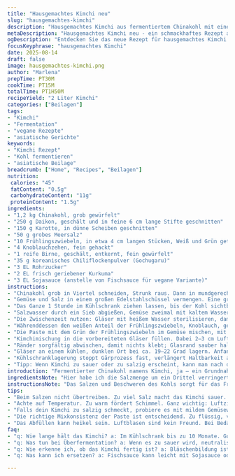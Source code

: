 ```yaml
---
title: "Hausgemachtes Kimchi neu"
slug: "hausgemachtes-kimchi"
description: "Hausgemachtes Kimchi aus fermentiertem Chinakohl mit einer abgeänderten Gewürzmischung. Der Weißkohl wird in mundgerechte Stücke geschnitten, gesalzen und durch zweimaliges Abspülen von überschüssigem Salz befreit. Die Paste besteht aus grünem Lauch, Knoblauch, geriebener Birne, leicht variiertem Chilipulver und frisch geriebenem Kurkuma statt Ingwer. Die fermentierten Aromen entwickeln sich bei Raumtemperatur über ungefähr 3 Tage, dann lagert man im Kühlschrank. Alles ohne Milchprodukte, Gluten und Nüsse. "
metaDescription: "Hausgemachtes Kimchi neu - ein schmackhaftes Rezept aus fermentiertem Chinakohl mit einzigartigen Aromen. Ideal für vielseitige Gerichte."
ogDescription: "Entdecken Sie das neue Rezept für hausgemachtes Kimchi - voller Geschmack und einfacher Zubereitung. Perfekt für jeden Anlass."
focusKeyphrase: "hausgemachtes Kimchi"
date: 2025-08-14
draft: false
image: hausgemachtes-kimchi.png
author: "Marlena"
prepTime: PT30M
cookTime: PT15M
totalTime: PT1H50M
recipeYield: "2 Liter Kimchi"
categories: ["Beilagen"]
tags:
- "Kimchi"
- "Fermentation"
- "vegane Rezepte"
- "asiatische Gerichte"
keywords:
- "Kimchi Rezept"
- "Kohl fermentieren"
- "asiatische Beilage"
breadcrumb: ["Home", "Recipes", "Beilagen"]
nutrition: 
 calories: "45"
 fatContent: "0.5g"
 carbohydrateContent: "11g"
 proteinContent: "1.5g"
ingredients:
- "1,2 kg Chinakohl, grob gewürfelt"
- "250 g Daikon, geschält und in feine 6 cm lange Stifte geschnitten"
- "150 g Karotte, in dünne Scheiben geschnitten"
- "50 g grobes Meersalz"
- "10 Frühlingszwiebeln, in etwa 4 cm langen Stücken, Weiß und Grün getrennt"
- "4 Knoblauchzehen, fein gehackt"
- "1 reife Birne, geschält, entkernt, fein gewürfelt"
- "35 g koreanisches Chiliflockenpulver (Gochugaru)"
- "3 EL Rohrzucker"
- "2 EL frisch geriebener Kurkuma"
- "3 EL Sojasauce (anstelle von Fischsauce für vegane Variante)"
instructions:
- "Chinakohl grob in Viertel schneiden, Strunk raus. Dann in mundgerechte Kuben hacken; nicht zu klein, sonst wird matschig."
- "Gemüse und Salz in einem großen Edelstahlschüssel vermengen. Eine große Untertasse oben drauf, dann schwere Dose oder Glas zum Beschweren. Wichtig: gleichmäßig pressen, sonst gerät die Fermentation durcheinander."
- "Das Ganze 1 Stunde im Kühlschrank ziehen lassen, bis der Kohl sichtbar Wasser zieht. Das knackige Geräusch des zerfallenden Gemüses, mehr Feuchtigkeit; typisch."
- "Salzwasser durch ein Sieb abgießen, Gemüse zweimal mit kaltem Wasser durchspülen. Man spürt mit den Fingern, wie sich mit jedem Spülen die Salzmenge mildert. Nach dem Spülen erneut 45 Minuten mit Gewicht abtropfen lassen, unbedingt abdecken, sonst stinkt’s schnell."
- "Die Zwischenzeit nutzen: Gläser mit heißem Wasser sterilisieren, damit spätere Gärungsluftschleusen keinen Schimmel ansetzt."
- "Währenddessen den weißen Anteil der Frühlingszwiebeln, Knoblauch, geschälte Birne, Chili, Zucker, Kurkuma und Sojasauce zu einer sämigen Paste im Mixer verarbeiten. Kurkuma bringt unerwarteten Kick und frischen Duft, Ingwer ersetzt; probiert hab ich’s mehrfach, das ändert alles."
- "Die Paste mit dem Grün der Frühlingszwiebeln im Gemüse mischen, mit sauber angezogenen Einmalhandschuhen kneten. Hinein die ganzen Stücke einreiben, bis jedes von würziger Farbe überzogen ist, das Aroma durchzieht spürbar die Finger. Kein Vorsichtigsein – je besser gemischt, desto gleichmäßiger die Fermentation."
- "Kimchimischung in die vorbereiteten Gläser füllen. Dabei 2–3 cm Luft lassen, das Gemüse mit einem sauberen Stampfer oder Glasboden andrücken, um Luftpockets zu vermeiden. Blasen rausdrücken, sonst kann Schimmel entstehen."
- "Ränder sorgfältig abwischen, damit nichts klebt; Glasrand sauber halten, sonst schließt Deckel nicht richtig. Deckel locker auflegen oder mit Käsetuch abdecken und Ring festschrauben, damit Gärgase entweichen können."
- "Gläser an einem kühlen, dunklen Ort bei ca. 19–22 Grad lagern. Anfangs Bläschenbildung und säuerlicher Duft sind die Zeichen, dass die Milchsäuregärung läuft. 3 Tage reichen meistens, wenn die Paste leichte Rötung bekommt und intensiver riecht, dann ab in Kühlschrank."
- "Kühlschranklagerung stoppt Gärprozess fast, verlängert Haltbarkeit auf bis zu 10 Monate. Nach jedem Öffnen das Kimchi mit sauberem Utensil festdrücken, damit keine Luft eindringt."
- "Tipp: Wenn Kimchi zu sauer oder zu salzig erscheint, kann man nach dem Kühlen mit etwas Reiswasser oder mildem Gemüsewasser neutralisieren. Fehlgärungen durch Hygieneprobleme vermeiden - alle Utensilien müssen sauber sein!"
introduction: "Fermentierter Chinakohl namens Kimchi, ja – ein Grundnahrungsmittel in manchen Küchen. Doch das Probieren und Verändern bringt viele Überraschungen. Vor Jahren habe ich festgestellt, dass die Standardmengenzusammenstellung aus Gochugaru und Ingwer zwar funktioniert, aber der Kurkuma eine frische, fast zitronige Note neben der Schärfe ins Spiel bringt. Die Textur des Kimchis gewinnt an Knackigkeit, wenn man der Salzmenge etwas kürzer Zeit gibt und stattdessen auf wiederholtes Abspülen setzt. Vor allem, das Einreiben des Gemüses mit der Paste ist der Dreh- und Angelpunkt: Je sorgfältiger die Umhüllung, desto gleichmäßiger die Fermentation. Wer Fischsauce nicht mag, tauscht sie leicht mit Sojasauce oder Miso; es zu übertreiben, mindert aber das fermentierte Aroma. Das Ganze ist einfache Wissenschaft, kombiniert mit Fingerspitzengefühl und Geduld."
ingredientsNote: "Hier habe ich die Salzmenge um ein Drittel verringert, da ich beim letzten Mal das Kimchi zu salzig fand. Außerdem tausche ich den Ingwer gegen frisch geriebenen Kurkuma aus, der bringt nicht nur Geschmack, sondern wirkt auch antibakteriell. Statt Fischsauce nutze ich Sojasauce für Veganer oder bei Fischallergien. Bei dem Gemüse experimentiere ich gern mit der Daikonlänge – kürzere Stifte lösen weniger Wasser aus, bleiben knackig. Wichtig ist, dass Salz und Wasser sorgfältig kontrolliert werden, zu viel Wasser kann das Gemüse matschig machen; zu wenig Salz hemmt die Gärung. Frühlingszwiebeln getrennt behandeln, denn Weiß gibt Würze, Grün Frische. Besser mehrfach abspülen, als später ungenießbar salziges Kimchi zu haben."
instructionsNote: "Das Salzen und Beschweren des Kohls sorgt für das Freisetzen von Wasser, der wichtigste Schritt für eine gute Fermentation. Mein Trick: das Beschweren mit sauberen Einmachgläsern oder Dosen, die passen perfekt als Gewicht. Nach dem Abspülen und erneutem Abtropfen fühlt man förmlich, wie die Textur sich vom matschig hin zum knusprig-würzigen entwickelt. Die Paste ist der Geschmacksträger: im Mixer richtig fein pürieren, aber nicht zu flüssig, sonst versumpft das Kimchi. Das Einreiben und Mischen mit den Handschuhen ist kein Risiko, sondern eine Notwendigkeit. Zu schwaches Mischen macht Paste ungleichmäßig, was zu Schimmel führen kann. Beim Abfüllen: nicht zu locker lassen, sonst entwickeln sich Lufttaschen und der Schimmel hat mehr Chancen. Kontrolliere die Gläser täglich, Blasen und leicht säuerlicher Geruch signalisieren gesunde Gärung. Nach 3-4 Tagen in Zimmertemperatur in den Kühlschrank stellen. Nie vergessen: Sauberkeit ist das A und O, damit das fermentierte Produkt nicht verseucht wird."
tips:
- "Beim Salzen nicht übertreiben. Zu viel Salz macht das Kimchi sauer. Ich habe die Menge um ein Drittel reduziert. Experimentiere weiter, vielleicht auch mal mit anderen Gemüsesorten. Daikon kann variieren. Auch Karotten sollten knackig bleiben. Bleib flexibel."
- "Achte auf Temperatur. Zu warm fördert Schimmel. Ganz wichtig: Luftzirkulation. Gläser oft kontrollieren; zu viel Druck kann das Gemüse matschig machen. Ein bisschen Spielraum beachten. Gut abdichten; aber nicht zu fest. Das verhindert Blasenbildung."
- "Falls dein Kimchi zu salzig schmeckt, probiere es mit mildem Gemüsewasser. Natürlich kann auch Reiswasser helfen. Achte darauf, dass alle Utensilien top sauber sind. Hygiene ist zentral beim Fermentieren. Schimmel mag unordentliche Küchensituationen."
- "Die richtige Mixkonsistenz der Paste ist entscheidend. Zu flüssig, versumpft alles. Aber zu dick wird schwer zu verteilen. Es braucht Geduld beim Einreiben. Je gleichmäßiger, desto besser der Geschmack. Nähe zu jedem Stückchen zählt, auch die Ritze."
- "Das Abfüllen kann heikel sein. Luftblasen sind kein Freund. Bei Bedarf mit einem sauberen Utensil festdrücken. Ränder sauber halten; schafft eine bessere Versiegelung. Achte auf einen Temperaturbereich von 19-22 Grad. Geschwindigkeit ist wichtig."
faq:
- "q: Wie lange hält das Kimchi? a: Im Kühlschrank bis zu 10 Monate. Gute Lagerung stoppt Gärprozess. Nach jeder Öffnung festdrücken. Frisch bleiben ist das Ziel."
- "q: Was tun bei Überfermentation? a: Wenn es zu sauer wird, neutralisiere mit Gemüsewasser. Zu viel Salz macht ebenfalls Probleme. Hygiene beachten, sonst passiert das leicht."
- "q: Wie erkenne ich, ob das Kimchi fertig ist? a: Bläschenbildung ist ein Zeichen. Geruch verändert sich ebenfalls. Farben intensivieren sich. Ein Zeichen, dass die Milchsäuregärung aktiv ist."
- "q: Was kann ich ersetzen? a: Fischsauce kann leicht mit Sojasauce oder Miso tauschen. Karotten oder Daikon sind austauschbar, wenn die Schnitte gleich groß sind. Alter der Gemüse spielt eine Rolle, frisch ist besser."

---
```

